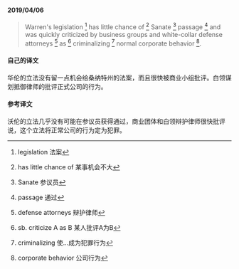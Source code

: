 #### 2019/04/06

> Warren's legislation [^1] has little chance of  [^2] Sanate [^3] passage [^4] and was quickly criticized by business groups and white-collar defense attorneys [^5] as [^6] criminalizing [^7] normal corporate behavior [^8].



#### 自己的译文

华伦的立法没有留一点机会给桑纳特州的法案，而且很快被商业小组批评。白领谋划抵御律师的批评正式公司的行为。



#### 参考译文

沃伦的立法几乎没有可能在参议员获得通过，商业团体和白领辩护律师很快批评说，这个立法将正常公司的行为定为犯罪。



[^1]: legislation 法案
[^2]: has little chance of  某事机会不大
[^3]: Sanate 参议员
[^4]: passage 通过
[^5]: defense attorneys 辩护律师
[^6]: sb. criticize A as B 某人批评A为B
[^7]: criminalizing 使...成为犯罪行为
[^8]: corporate behavior 公司行为